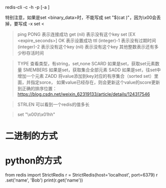 redis-cli -c -h <ip> -p <port> [-a <password>] <cmd> 

特别注意，如果<cmd>是set <key> <binary_data>时，不能写成 set <key> "$(cat <file>)"，因为\x00会丢掉，要写成 -x set <key> < <file>

>ping
PONG 表示连接成功
>get <keyname>
(nil) 表示没有这个key
>set <keyname> <keyvalue> [EX <expire_seconds>]
OK 表示设置成功
>ttl <keyname>
(integer)-1 表示没有过期时间
(integer)-2 表示没有这个key
(nil) 表示没有这个key
其他整数表示还有多少秒存活时间

>TYPE <keyname>
查看类型，有string，set,none
>SCARD <keyname>
如果是set，获取set元素数量
>SMEMBERS <keyname>
如果是set，获取集合全部元素
>SADD <keyname> <value>
如果是set，往set中增加一个元素
>ZADD <keyname> <score> <value>
将value添加到key对应的有序集合（sorted set）里面，并指定sorce，
如果value已经存在，则会更新这个value的score更新到正确的排序位置：https://blog.csdn.net/weixin_62319133/article/details/124317546

>STRLEN <keyname>
可以看到一个redis的值多长


>set <keyname> "\x00\t\x01hh"
# 二进制的方式



# python的方式
from redis import StrictRedis
r = StrictRedis(host='localhost', port=6379)
r .set('name', 'Bob') 
print(r.get('name'))